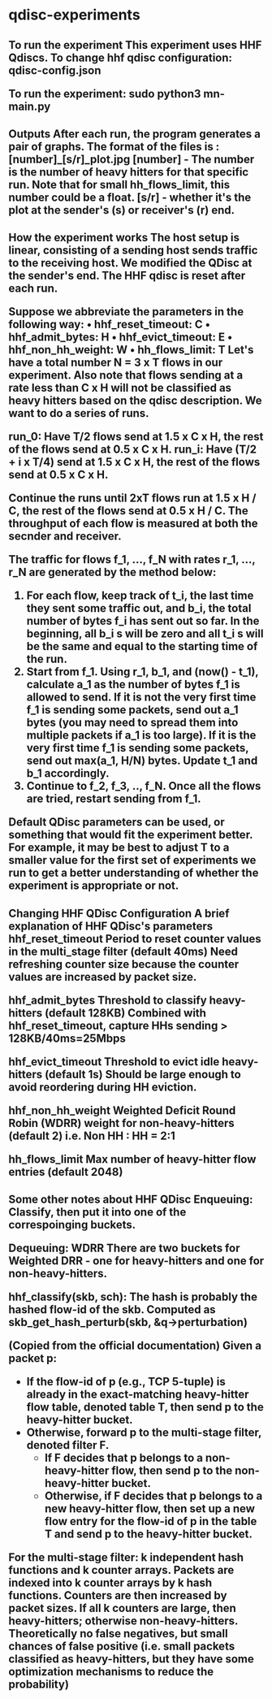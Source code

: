 # qdisc-experiments

<h2> To run the experiment
This experiment uses HHF Qdiscs.
To change hhf qdisc configuration: qdisc-config.json 

To run the experiment: sudo python3 mn-main.py


<h2> Outputs
After each run, the program generates a pair of graphs. 
The format of the files is : [number]_[s/r]_plot.jpg
[number] - The number is the number of heavy hitters for that specific run. Note that for small hh_flows_limit, this number could be a float.
[s/r] - whether it's the plot at the sender's (s) or receiver's (r) end.


<h2> How the experiment works
The host setup is linear, consisting of a sending host sends traffic to the receiving host. We modified the QDisc at the sender's end. The HHF qdisc is reset after each run. 

Suppose we abbreviate the parameters in the following way:
•	hhf_reset_timeout: C
•	hhf_admit_bytes: H
•	hhf_evict_timeout: E
•	hhf_non_hh_weight: W
•	hh_flows_limit: T
Let's have a total number N = 3 x T flows in our experiment. Also note that flows sending at a rate less than C x H will not be classified as heavy hitters based on the qdisc description. We want to do a series of runs.

run_0: Have T/2 flows send at 1.5 x C x H, the rest of the flows send at 0.5 x C x H.
run_i: Have (T/2 + i x T/4) send at 1.5 x C x H, the rest of the flows send at 0.5 x C x H.

Continue the runs until 2xT flows run at 1.5 x H / C, the rest of the flows send at 0.5 x H / C. The throughput of each flow is measured at both the secnder and receiver. 

The traffic for flows f_1, ..., f_N with rates r_1, ..., r_N are generated by the method below:
1.	For each flow, keep track of t_i, the last time they sent some traffic out, and b_i, the total number of bytes f_i has sent out so far. In the beginning, all b_i s will be zero and all t_i s will be the same and equal to the starting time of the run.
2.	Start from f_1. Using r_1, b_1, and (now() - t_1), calculate a_1 as the number of bytes f_1 is allowed to send. If it is not the very first time f_1 is sending some packets, send out a_1 bytes (you may need to spread them into multiple packets if a_1 is too large). If it is the very first time f_1 is sending some packets, send out max(a_1, H/N) bytes. Update t_1 and b_1 accordingly.
3.	Continue to f_2, f_3, .., f_N. Once all the flows are tried, restart sending from f_1.

Default QDisc parameters can be used, or something that would fit the experiment better. For example, it may be best to adjust T to a smaller value for the first set of experiments we run to get a better understanding of whether the experiment is appropriate or not.


<h2> Changing HHF QDisc Configuration
A brief explanation of HHF QDisc's parameters
hhf_reset_timeout
    Period to reset counter values in the multi_stage filter (default 40ms)
Need refreshing counter size because the counter values are increased by packet size.

hhf_admit_bytes
    Threshold to classify heavy-hitters (default 128KB)
Combined with hhf_reset_timeout, capture HHs sending > 128KB/40ms=25Mbps

hhf_evict_timeout
    Threshold to evict idle heavy-hitters (default 1s)
Should be large enough to avoid reordering during HH eviction.

hhf_non_hh_weight
    Weighted Deficit Round Robin (WDRR) weight for non-heavy-hitters (default 2)
i.e. Non HH : HH = 2:1

hh_flows_limit
Max number of heavy-hitter flow entries (default 2048)


<h2> Some other notes about HHF QDisc
Enqueuing: Classify, then put it into one of the correspoinging buckets.

Dequeuing: WDRR
There are two buckets for Weighted DRR - one for heavy-hitters and one for non-heavy-hitters.

hhf_classify(skb, sch):
The hash is probably the hashed flow-id of the skb. Computed as skb_get_hash_perturb(skb, &q->perturbation)
    
(Copied from the official documentation)
 Given a packet p:
- If the flow-id of p (e.g., TCP 5-tuple) is already in the exact-matching heavy-hitter flow table, denoted table T, then send p to the heavy-hitter bucket.
- Otherwise, forward p to the multi-stage filter, denoted filter F. 
    - If F decides that p belongs to a non-heavy-hitter flow, then send p to the non-heavy-hitter bucket.
    - Otherwise, if F decides that p belongs to a new heavy-hitter flow, then set up a new flow entry for the flow-id of p in the table T and send p to the heavy-hitter bucket.
    
For the multi-stage filter: k independent hash functions and k counter arrays. Packets are indexed into k counter arrays by k hash functions. Counters are then increased by packet sizes. 
If all k counters are large, then heavy-hitters; otherwise non-heavy-hitters. 
Theoretically no false negatives, but small chances of false positive (i.e. small packets classified as heavy-hitters, but they have some optimization mechanisms to reduce the probability)
